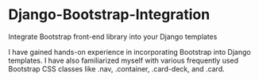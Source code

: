 # Django-Bootstrap-Integration
Integrate Bootstrap front-end library into your Django templates

I have gained hands-on experience in incorporating Bootstrap into Django templates. I have also familiarized myself with various frequently used Bootstrap CSS classes like .nav, .container, .card-deck, and .card.
